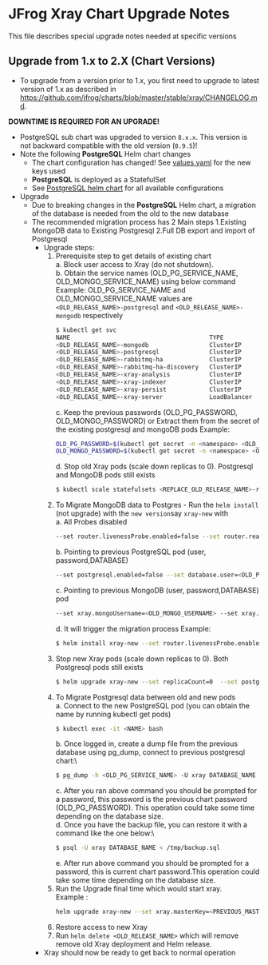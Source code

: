 # JFrog Xray Chart Upgrade Notes
This file describes special upgrade notes needed at specific versions

## Upgrade from 1.x to 2.X (Chart Versions)

* To upgrade from a version prior to 1.x, you first need to upgrade to latest version of 1.x as described in https://github.com/jfrog/charts/blob/master/stable/xray/CHANGELOG.md.

**DOWNTIME IS REQUIRED FOR AN UPGRADE!**
* PostgreSQL sub chart was upgraded to version `8.x.x`. This version is not backward compatible with the old version (`0.9.5`)!
* Note the following **PostgreSQL** Helm chart changes
  * The chart configuration has changed! See [values.yaml](values.yaml) for the new keys used
  * **PostgreSQL** is deployed as a StatefulSet
  * See [PostgreSQL helm chart](https://hub.helm.sh/charts/stable/postgresql) for all available configurations
* Upgrade
  * Due to breaking changes in the **PostgreSQL** Helm chart, a migration of the database is needed from the old to the new database
  * The recommended migration process has 2 Main steps 1.Existing MongoDB data to Existing Postgresql 2.Full DB export and import of Postgresql
    * Upgrade steps:
      1. Prerequisite step to get details of existing chart\
       a. Block user access to Xray (do not shutdown).\
       b. Obtain the service names (OLD_PG_SERVICE_NAME, OLD_MONGO_SERVICE_NAME) using below command\
          Example: OLD_PG_SERVICE_NAME and OLD_MONGO_SERVICE_NAME values are `<OLD_RELEASE_NAME>-postgresql` and `<OLD_RELEASE_NAME>-mongodb` respectively
          ```bash
          $ kubectl get svc
          NAME                                       TYPE           CLUSTER-IP       EXTERNAL-IP   PORT(S)                       AGE
          <OLD_RELEASE_NAME>-mongodb                 ClusterIP      10.101.56.69     <none>        27017/TCP                     114m
          <OLD_RELEASE_NAME>-postgresql              ClusterIP      10.101.250.74    <none>        5432/TCP                      114m
          <OLD_RELEASE_NAME>-rabbitmq-ha             ClusterIP      None             <none>        15672/TCP,5672/TCP,4369/TCP   114m
          <OLD_RELEASE_NAME>-rabbitmq-ha-discovery   ClusterIP      None             <none>        15672/TCP,5672/TCP,4369/TCP   114m
          <OLD_RELEASE_NAME>-xray-analysis           ClusterIP      10.104.138.63    <none>        7000/TCP                      114m
          <OLD_RELEASE_NAME>-xray-indexer            ClusterIP      10.106.72.163    <none>        7002/TCP                      114m
          <OLD_RELEASE_NAME>-xray-persist            ClusterIP      10.103.20.33     <none>        7003/TCP                      114m
          <OLD_RELEASE_NAME>-xray-server             LoadBalancer   10.105.121.175   <pending>     80:32326/TCP                  114m
         ```
         c. Keep the previous passwords (OLD_PG_PASSWORD, OLD_MONGO_PASSWORD) or Extract them from the secret of the existing postgresql and mongoDB pods
          Example: 
          ```bash
          OLD_PG_PASSWORD=$(kubectl get secret -n <namespace> <OLD_RELEASE_NAME>-postgresql -o jsonpath="{.data.postgres-password}" | base64 --decode)
          OLD_MONGO_PASSWORD=$(kubectl get secret -n <namespace> <OLD_RELEASE_NAME>-mongodb -o jsonpath="{.data.mongodb-password}" | base64 --decode)
          ```
         d. Stop old Xray pods (scale down replicas to 0). Postgresql and MongoDB pods still exists
          ```bash
          $ kubectl scale statefulsets <REPLACE_OLD_RELEASE_NAME>-rabbitmq-ha <REPLACE_OLD_RELEASE_NAME>-xray-analysis <REPLACE_OLD_RELEASE_NAME>-xray-indexer <REPLACE_OLD_RELEASE_NAME>-xray-persist <REPLACE_OLD_RELEASE_NAME>-xray-server --replicas=0
          ```
      2. To Migrate MongoDB data to Postgres - Run the `helm install` (not upgrade) with the `new version`say `xray-new` with\
          a. All Probes disabled 
          ```bash
          --set router.livenessProbe.enabled=false --set router.readinessProbe.enabled=false --set indexer.livenessProbe.enabled=false --set analysis.livenessProbe.enabled=false --set server.livenessProbe.enabled=false --set persist.livenessProbe.enabled=false --set indexer.readinessProbe.enabled=false --set analysis.readinessProbe.enabled=false --set server.readinessProbe.enabled=false --set persist.readinessProbe.enabled=false
          ```
          b. Pointing to previous PostgreSQL pod (user, password,DATABASE)
           ```bash
           --set postgresql.enabled=false --set database.user=<OLD_PG_USERNAME> --set database.password=<OLD_PG_PASSWORD> --set database.url="postgres://<SERVICE_NAME_POSTGRES>:5432/xraydb?sslmode=disable"
           ```
          c. Pointing to previous MongoDB (user, password,DATABASE) pod
           ```bash
           --set xray.mongoUsername=<OLD_MONGO_USERNAME> --set xray.mongoPassword=<OLD_MONGO_PASSWORD> --set xray.mongoUrl="mongodb://<SERVICE_NAME_MONGODB>:27017/?authSource=xray&authMechanism=SCRAM-SHA-1"
           ```
          d. It will trigger the migration process
          Example:
          ```bash
          $ helm install xray-new --set router.livenessProbe.enabled=false --set router.readinessProbe.enabled=false --set indexer.livenessProbe.enabled=false --set analysis.livenessProbe.enabled=false --set server.livenessProbe.enabled=false --set persist.livenessProbe.enabled=false --set indexer.readinessProbe.enabled=false --set analysis.readinessProbe.enabled=false --set server.readinessProbe.enabled=false --set persist.readinessProbe.enabled=false --set postgresql.enabled=false --set database.user=<OLD_PG_USERNAME> --set database.password=<OLD_PG_PASSWORD> --set database.url="postgres://<SERVICE_NAME_POSTGRES>:5432/xraydb?sslmode=disable" --set xray.mongoUsername=<OLD_MONGO_USERNAME> --set xray.mongoPassword=<OLD_MONGO_PASSWORD> --set xray.mongoUrl="mongodb://<SERVICE_NAME_MONGODB>:27017/?authSource=xray&authMechanism=SCRAM-SHA-1" --set xray.masterKey=<PREVIOUS_MASTER_KEY>  --set rabbitmq-ha.rabbitmqPassword=<PASSWORD> --set xray.jfrogUrl=<NEW_ARTIFACTORY_URL> --set  xray.joinKey=<JOIN_KEY>
          ```
      3. Stop new Xray pods (scale down replicas to 0). Both Postgresql pods still exists
          ```bash
          $ helm upgrade xray-new --set replicaCount=0  --set postgresql.postgresqlPassword=<NEW_PG_PASSWORD> --set rabbitmq-ha.rabbitmqPassword=<PASSWORD> --set xray.masterKey=<PREVIOUS_MASTER_KEY> --set xray.jfrogUrl=<NEW_ARTIFACTORY_URL> --set  xray.joinKey=<JOIN_KEY>
          ```
      4. To Migrate Postgresql data between old and new pods\
          a. Connect to the new PostgreSQL pod (you can obtain the name by running kubectl get pods)
           ```bash
           $ kubectl exec -it <NAME> bash
           ```
          b. Once logged in, create a dump file from the previous database using pg_dump, connect to previous postgresql chart:\
           ```bash
           $ pg_dump -h <OLD_PG_SERVICE_NAME> -U xray DATABASE_NAME > /tmp/backup.sql
           ```
          c. After you ran above command you should be prompted for a password, this password is the previous chart password (OLD_PG_PASSWORD). This operation could take some time depending on the database size.\
          d. Once you have the backup file, you can restore it with a command like the one below:\
            ```bash
            $ psql -U xray DATABASE_NAME < /tmp/backup.sql
            ```
          e. After run above command you should be prompted for a password, this is current chart password.This operation could  take some time depending on the database size.
      5. Run the Upgrade final time which would start xray.\
         Example :
         ```bash
         helm upgrade xray-new --set xray.masterKey=<PREVIOUS_MASTER_KEY> --set xray.jfrogUrl=<NEW_ARTIFACTORY_URL> --set  xray.joinKey=<JOIN_KEY> --set rabbitmq-ha.rabbitmqPassword=<PASSWORD> --set postgresql.postgresqlPassword=<NEW_PG_PASSWORD>
         ```
      6. Restore access to new Xray
      7. Run `helm delete <OLD_RELEASE_NAME>` which will remove remove old Xray deployment and Helm release.
    * Xray should now be ready to get back to normal operation